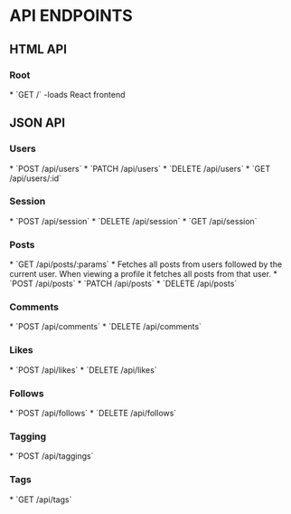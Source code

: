 <h1>API ENDPOINTS</h1>

<h2>HTML API</h2>

<h3>Root</h3>
  * `GET /` -loads React frontend

<h2>JSON API</h2>

<h3>Users</h3>
  * `POST /api/users`
  * `PATCH /api/users`
  * `DELETE /api/users`
  * `GET /api/users/:id`

<h3>Session</h3>
  * `POST /api/session`
  * `DELETE /api/session`
  * `GET /api/session`

<h3>Posts</h3>
  * `GET /api/posts/:params`
    * Fetches all posts from users followed by the current user. When viewing a profile it fetches all posts from that user.
  * `POST /api/posts`
  * `PATCH /api/posts`
  * `DELETE /api/posts`

<h3>Comments</h3>
  * `POST /api/comments`
  * `DELETE /api/comments`

<h3>Likes</h3>
  * `POST /api/likes`
  * `DELETE /api/likes`

<h3>Follows</h3>
  * `POST /api/follows`
  * `DELETE /api/follows`

<h3>Tagging</h3>
  * `POST /api/taggings`

<h3>Tags</h3>
  * `GET /api/tags`
